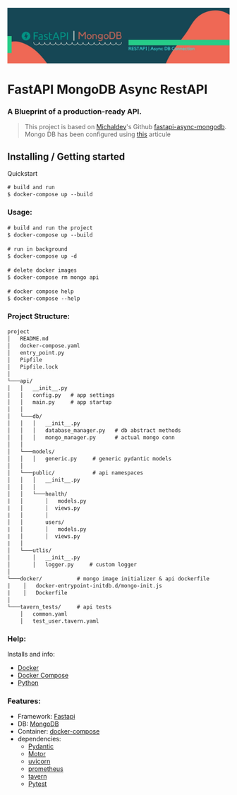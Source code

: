 ![alt text](./FastAPI-MongoDB.jpg)

# FastAPI MongoDB Async RestAPI

### A Blueprint of a production-ready API.

> This project is based on [Michaldev](https://github.com/michaldev)'s Github [fastapi-async-mongodb](https://github.com/michaldev/fastapi-async-mongodb).</br>
> Mongo DB has been configured using [this](https://offhourscoding.com/secure-mongodb-with-docker/) articule

## Installing / Getting started

Quickstart

```shell
# build and run
$ docker-compose up --build
```

### Usage:

```shell
# build and run the project
$ docker-compose up --build

# run in background
$ docker-compose up -d

# delete docker images
$ docker-compose rm mongo api

# docker compose help
$ docker-compose --help
```

### Project Structure:

```
project
│   README.md
│   docker-compose.yaml
│   entry_point.py
│   Pipfile
│   Pipfile.lock
│
└───api/
│   │   __init__.py
│   │   config.py   # app settings
│   │   main.py     # app startup
│   │
│   └───db/
│   │   │   __init__.py
│   │   │   database_manager.py   # db abstract methods
│   │   │   mongo_manager.py      # actual mongo conn
│   │
│   └───models/
│   │   │   generic.py     # generic pydantic models
│   │
│   └───public/            # api namespaces
│   │   │   __init__.py
│   │   │
│   │   └───health/
|   │       │   models.py
|   │       │  views.py
|   │       │
│   │       users/
|   │       │   models.py
|   │       │  views.py
|   │
│   └───utlis/
│       │   __init__.py
│       │   logger.py     # custom logger
│
└───docker/           # mongo image initializer & api dockerfile
|    │   docker-entrypoint-initdb.d/mongo-init.js
|    │   Dockerfile
│
└───tavern_tests/     # api tests
    │   common.yaml
    │   test_user.tavern.yaml
```

### Help:

Installs and info:

- [Docker](https://docs.docker.com/engine/install/)
- [Docker Compose](https://docs.docker.com/compose/install/)
- [Python](https://www.python.org/downloads/)

### Features:

- Framework: [Fastapi](https://github.com/tiangolo/fastapi)
- DB: [MongoDB](https://github.com/mongodb/mongo)
- Container: [docker-compose](https://github.com/docker/compose)
- dependencies:
  - [Pydantic](https://github.com/samuelcolvin/pydantic)
  - [Motor](https://github.com/mongodb/motor)
  - [uvicorn](https://github.com/encode/uvicorn)
  - [prometheus](https://github.com/prometheus/prometheus)
  - [tavern](https://github.com/taverntesting/tavern)
  - [Pytest](https://github.com/pytest-dev/pytest)
